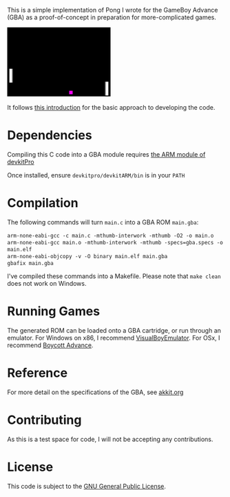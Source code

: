 This is a simple implementation of Pong I wrote for the GameBoy Advance (GBA) as a proof-of-concept in preparation for more-complicated games.

![Screenshot of the game](screenshot.png)

It follows [this introduction](https://www.reinterpretcast.com/writing-a-game-boy-advance-game) for the basic approach to developing the code.

# Dependencies

Compiling this C code into a GBA module requires [the ARM module of devkitPro](http://devkitpro.org/wiki/Getting_Started/devkitARM)

Once installed, ensure `devkitpro/devkitARM/bin` is in your `PATH`

# Compilation

The following commands will turn `main.c` into a GBA ROM `main.gba`:

    arm-none-eabi-gcc -c main.c -mthumb-interwork -mthumb -O2 -o main.o
    arm-none-eabi-gcc main.o -mthumb-interwork -mthumb -specs=gba.specs -o main.elf
    arm-none-eabi-objcopy -v -O binary main.elf main.gba
    gbafix main.gba

I've compiled these commands into a Makefile. Please note that `make clean` does not work on Windows.

# Running Games

The generated ROM can be loaded onto a GBA cartridge, or run through an emulator. For Windows on x86, I recommend [VisualBoyEmulator](http://www.emuparadise.me/Nintendo_Gameboy_Advance_Emulators/Windows/VisualBoyAdvance/86). For OSx, I recommend [Boycott Advance](http://www.bannister.org/software/ba.htm).

# Reference

For more detail on the specifications of the GBA, see [akkit.org](http://www.akkit.org/info/gbatek.htm#lcdobjoamattributes)

# Contributing

As this is a test space for code, I will not be accepting any contributions.

# License

This code is subject to the [GNU General Public License](https://www.gnu.org/copyleft/gpl.html).
